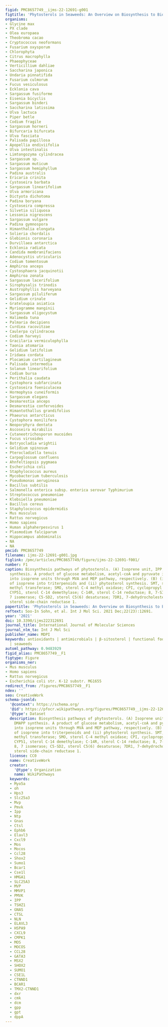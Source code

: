 ```yaml
---
figid: PMC8657749__ijms-22-12691-g001
figtitle: 'Phytosterols in Seaweeds: An Overview on Biosynthesis to Biomedical Applications'
organisms:
- Glycine max
- PX clade
- Olea europaea
- Theobroma cacao
- Cryptococcus neoformans
- Fusarium oxysporum
- Chlorophyta
- Citrus macrophylla
- Phaeophyceae
- Verticillium dahliae
- Saccharina japonica
- Undaria pinnatifida
- Fusarium culmorum
- Fucus vesiculosus
- Ecklonia cava
- Sargassum fusiforme
- Eisenia bicyclis
- Sargassum binderi
- Saccharina latissima
- Ulva lactuca
- Piper betle
- Codium fragile
- Sargassum horneri
- Bifurcaria bifurcata
- Ulva fasciata
- Palisada papillosa
- Apopellia endiviifolia
- Ulva intestinalis
- Limtongozyma cylindracea
- Sargassum sp.
- Sargassum muticum
- Sargassum hemiphyllum
- Padina australis
- Ericaria crinita
- Cystoseira barbata
- Sargassum linearifolium
- Ulva armoricana
- Dictyota dichotoma
- Padina boryana
- Cystoseira compressa
- Silvetia siliquosa
- Lessonia nigrescens
- Sargassum vulgare
- Padina gymnospora
- Himanthalia elongata
- Solieria chordalis
- Glebionis coronaria
- Durvillaea antarctica
- Ecklonia radiata
- Candida membranifaciens
- Adenocystis utricularis
- Codium tomentosum
- Amphiroa anceps
- Cystosphaera jacquinotii
- Amphiroa zonata
- Sargassum lacerifolium
- Sirophysalis trinodis
- Austrophyllis harveyana
- Sargassum piluliferum
- Gelidium crinale
- Grateloupia asiatica
- Myriogramme manginii
- Sargassum oligocystum
- Halimeda tuna
- Palmaria decipiens
- Curdiea racovitzae
- Caulerpa cylindracea
- Codium harveyi
- Gracilaria vermiculophylla
- Taonia atomaria
- Gelidium latifolium
- Iridaea cordata
- Plocamium cartilagineum
- Palisada intermedia
- Solanum linearifolium
- Codium bursa
- Perithalia caudata
- Cystophora subfarcinata
- Cystoseira foeniculacea
- Hormophysa cuneiformis
- Sargassum elegans
- Desmarestia anceps
- Desmarestia confervoides
- Himantothallus grandifolius
- Phaeurus antarcticus
- Cystophora monilifera
- Neoporphyra dentata
- Ascoseira mirabilis
- Cutaneotrichosporon mucoides
- Fucus virsoides
- Botryocladia wrightii
- Gelidium spinosum
- Pterocladiella tenuis
- Carpoglossum confluens
- Ahnfeltiopsis pygmaea
- Escherichia coli
- Staphylococcus aureus
- Mycobacterium tuberculosis
- Pseudomonas aeruginosa
- Bacillus subtilis
- Salmonella enterica subsp. enterica serovar Typhimurium
- Streptococcus pneumoniae
- Klebsiella pneumoniae
- Bacillus cereus
- Staphylococcus epidermidis
- Mus musculus
- Rattus norvegicus
- Homo sapiens
- Human alphaherpesvirus 1
- Plasmodium falciparum
- Hippocampus abdominalis
- NA
- NA
pmcid: PMC8657749
filename: ijms-22-12691-g001.jpg
figlink: /pmc/articles/PMC8657749/figure/ijms-22-12691-f001/
number: F1
caption: Biosynthesis pathways of phytosterols. (A) Isoprene unit, IPP, and DMAPP
  synthesis. A product of glucose metabolism, acetyl-coA and pyruvate is converted
  into isoprene units through MVA and MEP pathway, respectively. (B) (i) Condensation
  of isoprene into triterpenoids and (ii) phytosterol synthesis. SMT, sterol C-24
  methyl transferase; SMO, sterol C-4 methyl oxidase; CPI, cyclopropyl sterol isomerase;
  CYP51, sterol C-14 demethylase; C-14R, sterol C-14 reductase; 8, 7-SI, sterol 8,
  7 isomerase; C5-SD2, sterol C5(6) desaturase; 7DR1, 7-dehydrocholesterol, SSR1,
  sterol side-chain reductase 1.
papertitle: 'Phytosterols in Seaweeds: An Overview on Biosynthesis to Biomedical Applications.'
reftext: Soo-In Sohn, et al. Int J Mol Sci. 2021 Dec;22(23):12691.
year: '2021'
doi: 10.3390/ijms222312691
journal_title: International Journal of Molecular Sciences
journal_nlm_ta: Int J Mol Sci
publisher_name: MDPI
keywords: antioxidants | antimicrobials | β-sitosterol | functional foods | phytosterols
  | seaweeds
automl_pathway: 0.9483929
figid_alias: PMC8657749__F1
figtype: Figure
organisms_ner:
- Mus musculus
- Homo sapiens
- Rattus norvegicus
- Escherichia coli str. K-12 substr. MG1655
redirect_from: /figures/PMC8657749__F1
ndex: ''
seo: CreativeWork
schema-jsonld:
  '@context': https://schema.org/
  '@id': https://pfocr.wikipathways.org/figures/PMC8657749__ijms-22-12691-g001.html
  '@type': Dataset
  description: Biosynthesis pathways of phytosterols. (A) Isoprene unit, IPP, and
    DMAPP synthesis. A product of glucose metabolism, acetyl-coA and pyruvate is converted
    into isoprene units through MVA and MEP pathway, respectively. (B) (i) Condensation
    of isoprene into triterpenoids and (ii) phytosterol synthesis. SMT, sterol C-24
    methyl transferase; SMO, sterol C-4 methyl oxidase; CPI, cyclopropyl sterol isomerase;
    CYP51, sterol C-14 demethylase; C-14R, sterol C-14 reductase; 8, 7-SI, sterol
    8, 7 isomerase; C5-SD2, sterol C5(6) desaturase; 7DR1, 7-dehydrocholesterol, SSR1,
    sterol side-chain reductase 1.
  license: CC0
  name: CreativeWork
  creator:
    '@type': Organization
    name: WikiPathways
  keywords:
  - Myo5a
  - oh
  - Hps3
  - Slc25a3
  - Mvp
  - Pmvk
  - Ipp
  - Ntp
  - Gnas
  - Ctsl
  - Ephb6
  - Elavl3
  - Cxcl9
  - Mos
  - Mocos
  - Ccl28
  - Shox2
  - Sumo1
  - Bcar1
  - Cse1l
  - HMGA1
  - SLC25A3
  - MVP
  - MMVP1
  - PMVK
  - IPP
  - TSHZ1
  - GNAS
  - CTSL
  - NLN
  - ELAVL3
  - HSPA9
  - CXCL9
  - CMPK1
  - MOS
  - MOCOS
  - CCL28
  - GATA3
  - MSX2
  - SHOX2
  - SUMO1
  - CSE1L
  - CTNND1
  - BCAR1
  - TMX2-CTNND1
  - dxr
  - cmk
  - dcm
  - gpp
  - gpt
  - dppA
---
```

